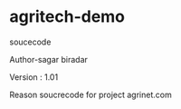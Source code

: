 # agritech-demo
soucecode

Author-sagar biradar 

Version : 1.01

Reason soucrecode for project agrinet.com
